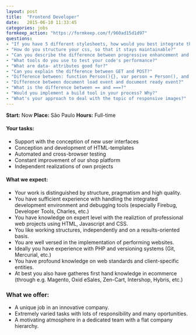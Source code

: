 ```yaml
---
layout: post
title:  "Frontend Developer"
date:   2015-06-10 11:33:45
categories: jobs
formkeep_action: "https://formkeep.com/f/960ad15d1d97"
questions:
- "If you have 5 different stylesheets, how would you best integrate them into the site?"
- "How do you structure your css, so that it stays maintainable?"
- "Can you describe the difference between progressive enhancement and graceful degradation?"
- "What tools do you use to test your code's performance?"
- "What are data- attributes good for?"
- "Can you explain the difference between GET and POST?"
- "Difference between: function Person(){}, var person = Person(), and var person = new Person()?"
- "Difference between document load event and document ready event?"
- "What is the difference between == and ===?"
- "Would you implement a build tool in your process? Why?"
- "What's your approach to deal with the topic of responsive images?"
---
```


**Start:** Now
**Place:** S&atilde;o Paulo
**Hours:** Full-time

#### Your tasks:

- Support with the conception of new user interfaces
- Conception and development of HTML-templates
- Automated and cross-browser testing
- Constant improvement of our shop platform
- Independent realizations of own projects

#### What we expect:

- Your work is distinguished by structure, pragmatism and high quality.
- You have sufficient experience with handling the integrated development
  environment and debugging tools (especially Firebug, Developer Tools,
  Charles, etc.)
- You have knowledge on expert level with the realiztion of professional web
projects using HTML, Javascript and CSS.
- You like working structures, independently and on a results-oriented basis.
- You are well versed in the implementation of performing websites.
- Ideally you have experience with PHP and versioning systems (Git, Mercurial,
etc.)
- You have profound knowledge on web standards and client-specific entities.
- At best you also have gatheres first hand knowledge in ecommerce (through
  e.g. Magento, Oxid eSales, Zen-Cart, Intershop, Hybris, etc.)

### What we offer:

- A unique job in an innovative company.
- Extremely varied tasks with lots of responsibility and many oportunities.
- A motivating atmosphere in a dedicated team with a flat company hierarchy.
